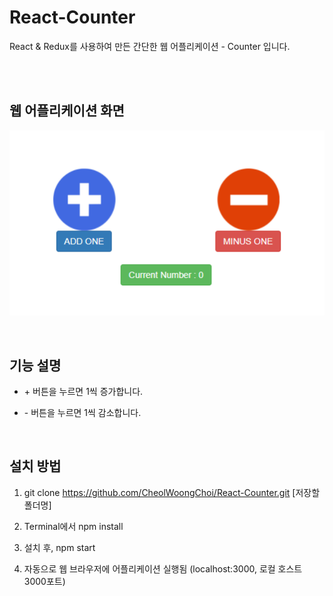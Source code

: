 # React-Counter

React & Redux를 사용하여 만든 간단한 웹 어플리케이션 - Counter 입니다.

<br/><br/>

## 웹 어플리케이션 화면

![Counter_Image](./explanation_image.PNG)


<br/>

## 기능 설명  

- \+ 버튼을 누르면 1씩 증가합니다.

- \- 버튼을 누르면 1씩 감소합니다.


<br/>

## 설치 방법

1. git clone https://github.com/CheolWoongChoi/React-Counter.git [저장할 폴더명]

2. Terminal에서 npm install

3. 설치 후, npm start

4. 자동으로 웹 브라우저에 어플리케이션 실행됨 (localhost:3000, 로컬 호스트 3000포트)





